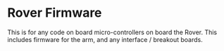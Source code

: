 # Rover Firmware
This is for any code on board micro-controllers on board the Rover.
This includes firmware for the arm, and any interface / breakout boards.